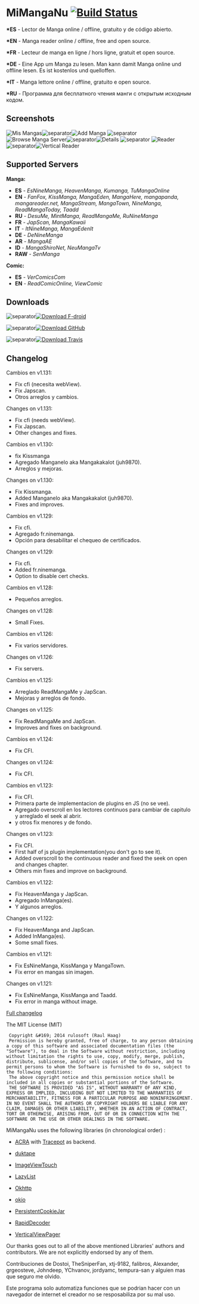 ﻿MiMangaNu  [![Build Status](https://travis-ci.org/raulhaag/MiMangaNu.svg?branch=master)](https://travis-ci.org/raulhaag/MiMangaNu)
=========
<b>*ES</b> - Lector de Manga online / offline, gratuito y de código abierto.

<b>*EN</b> - Manga reader online / offline, free and open source.

<b>*FR</b> - Lecteur de manga en ligne / hors ligne, gratuit et open source.

<b>*DE</b> - Eine App um Manga zu lesen. Man kann damit Manga online und offline lesen. Es ist kostenlos und quelloffen.

<b>*IT</b> - Manga lettore online / offline, gratuito e open source.

<b>*RU</b> - Программа для бесплатного чтения манги с открытым исходным кодом.

Screenshots
----------
![Mis Mangas](/images/MisMangas.png)![separator](/images/separador.png)![Add Manga](/images/addM.png)
![separator](/images/separador.png)
![Browse Manga Server](/images/addMaVN.png)![separator](/images/separador.png)![Details](/images/info.png)
![separator](/images/separador.png)
![Reader](/images/reader.png)![separator](/images/separador.png)![Vertical Reader](/images/verticalreader.png)

Supported Servers
----------
<b>Manga:</b>
* <b>ES</b> - <i>EsNineManga, HeavenManga, Kumanga, TuMangaOnline</i>
* <b>EN</b> - <i>FanFox, KissManga, MangaEden, MangaHere, mangapanda, mangareader.net, MangaStream, MangaTown, NineManga, ReadMangaToday, Taadd</i>
* <b>RU</b> - <i>DesuMe, MintManga, ReadMangaMe, RuNineManga</i>
* <b>FR</b> - <i>JapScan, MangaKawaii</i>
* <b>IT</b> - <i>ItNineManga, MangaEdenIt</i>
* <b>DE</b> - <i>DeNineManga</i>
* <b>AR</b> - <i>MangaAE</i>
* <b>ID</b> - <i>MangaShiroNet, NeuMangaTv</i>
* <b>RAW</b> - <i>SenManga</i>

<b>Comic:</b>
* <b>ES</b> - <i>VerComicsCom</i>
* <b>EN</b> - <i>ReadComicOnline, ViewComic</i>


Downloads
---------
![separator](/images/separador.png)[![Download F-droid](/images/downloadFdroid.png)](https://f-droid.org/packages/ar.rulosoft.mimanganu/)

![separator](/images/separador.png)[![Download GitHub](/images/downloadGithub.png)](https://github.com/raulhaag/MiMangaNu/releases/latest)

![separator](/images/separador.png)[![Download Travis](/images/downloadTravis.png)](http://mimanganu.byethost5.com/?order=modified&sort=desc)


Changelog
---------
Cambios en v1.131:
* Fix cfi (necesita webView).
* Fix Japscan.
* Otros arreglos y cambios.

Changes on v1.131:
* Fix cfi (needs webView).
* Fix Japscan.
* Other changes and fixes.

Cambios en v1.130:
* fix Kissmanga
* Agregado Manganelo aka Mangakakalot (juh9870).
* Arreglos y mejoras.

Changes on v1.130:
* Fix Kissmanga.
* Added Manganelo aka Mangakakalot (juh9870).
* Fixes and improves.

Cambios en v1.129:
* Fix cfi.
* Agregado fr.ninemanga.
* Opción para desabilitar el chequeo de certificados.

Changes on v1.129:
* Fix cfi.
* Added fr.ninemanga.
* Option to disable cert checks.

Cambios en v1.128:
* Pequeños arreglos.

Changes on v1.128:
* Small Fixes.

Cambios en v1.126:
* Fix varios servidores.

Changes on v1.126:
* Fix servers.

Cambios en v1.125:
* Arreglado ReadMangaMe y JapScan.
* Mejoras y arreglos de fondo.

Changes on v1.125:
* Fix ReadMangaMe and JapScan.
* Improves and fixes on background.

Cambios en v1.124:
* Fix CFI.

Changes on v1.124:
* Fix CFI.

Cambios en v1.123:
* Fix CFI.
* Primera parte de implementacion de plugins en JS (no se vee).
* Agregado overscroll en los lectores continuos para cambiar de capitulo y arreglado el seek al abrir.
* y otros fix menores y de fondo.

Changes on v1.123:
* Fix CFI.
* First half of js plugin implementation(you don't go to see it).
* Added overscroll to the continuous reader and fixed the seek on open and changes chapter.
* Others min fixes and improve on background.

Cambios en v1.122:
* Fix HeavenManga y JapScan.
* Agregado InManga(es).
* Y algunos arreglos.

Changes on v1.122:
* Fix HeavenManga and JapScan.
* Added InManga(es).
* Some small fixes.

Cambios en v1.121:
* Fix EsNineManga, KissManga y MangaTown.
* Fix error en mangas sin imagen.

Changes on v1.121:
* Fix EsNineManga, KissManga and Taadd.
* Fix error in manga without image.

[Full changelog](/CHANGELOG.md)


The MIT License (MIT)

     Copyright &#169; 2014 rulosoft (Raul Haag)
     Permission is hereby granted, free of charge, to any person obtaining a copy of this software and associated documentation files (the "Software"), to deal in the Software without restriction, including without limitation the rights to use, copy, modify, merge, publish, distribute, sublicense, and/or sell copies of the Software, and to permit persons to whom the Software is furnished to do so, subject to the following conditions:
     The above copyright notice and this permission notice shall be included in all copies or substantial portions of the Software.
     THE SOFTWARE IS PROVIDED "AS IS", WITHOUT WARRANTY OF ANY KIND, EXPRESS OR IMPLIED, INCLUDING BUT NOT LIMITED TO THE WARRANTIES OF MERCHANTABILITY, FITNESS FOR A PARTICULAR PURPOSE AND NONINFRINGEMENT. IN NO EVENT SHALL THE AUTHORS OR COPYRIGHT HOLDERS BE LIABLE FOR ANY CLAIM, DAMAGES OR OTHER LIABILITY, WHETHER IN AN ACTION OF CONTRACT, TORT OR OTHERWISE, ARISING FROM, OUT OF OR IN CONNECTION WITH THE SOFTWARE OR THE USE OR OTHER DEALINGS IN THE SOFTWARE.

MiMangaNu uses the following libraries (in chronological order) :

- [ACRA](https://github.com/ACRA/acra) with [Tracepot](http://www.tracepot.com/) as backend.

- [duktape](https://github.com/square/duktape-android)

- [ImageViewTouch](https://github.com/sephiroth74/ImageViewZoom)

- [LazyList](https://github.com/thest1/LazyList)

- [Okhttp](https://github.com/square/okhttp)

- [okio](https://square.github.io/okhttp/)

- [PersistentCookieJar](https://github.com/franmontiel/PersistentCookieJar)

- [RapidDecoder](https://github.com/suckgamony/RapidDecoder)

- [VerticalViewPager](https://github.com/castorflex/VerticalViewPager)

Our thanks goes out to all of the above mentioned Libraries' authors and contributors.
We are not explicitly endorsed by any of them.

Contribuciones de Dostoi, TheSniperFan, xtj-9182, falibros, Alexander, grgeosteve, Johndeep, YChvanov, jordyamc, tempura-san y alguien mas que seguro me olvido.

Este programa solo automatiza funciones que se podrian hacer con un navegador de internet el creador no se resposabiliza por su mal uso.
